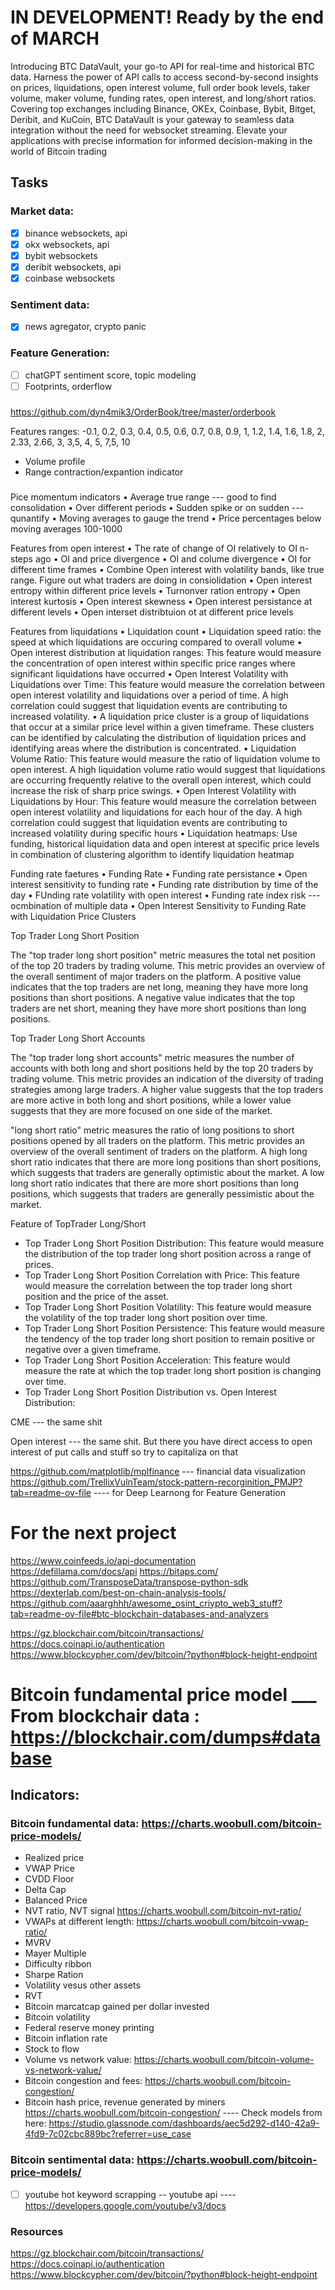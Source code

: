 # IN DEVELOPMENT! Ready by the end of MARCH
Introducing BTC DataVault, your go-to API for real-time and historical BTC data. Harness the power of API calls to access second-by-second insights on prices, liquidations, open interest volume, full order book levels, taker volume, maker volume, funding rates, open interest, and long/short ratios. Covering top exchanges including Binance, OKEx, Coinbase, Bybit, Bitget, Deribit, and KuCoin, BTC DataVault is your gateway to seamless data integration without the need for websocket streaming. Elevate your applications with precise information for informed decision-making in the world of Bitcoin trading 

## Tasks
### Market data:
- [x] binance websockets, api
- [x] okx websockets, api
- [x] bybit websockets 
- [x] deribit websockets, api 
- [x] coinbase websockets 
### Sentiment data:
- [x] news agregator, crypto panic
### Feature Generation:
- [ ] chatGPT sentiment score, topic modeling
- [ ] Footprints, orderflow

###
https://github.com/dyn4mik3/OrderBook/tree/master/orderbook

Features ranges:
-0.1, 0.2, 0.3, 0.4, 0.5, 0.6, 0.7, 0.8, 0.9, 1, 1.2, 1.4, 1.6, 1.8, 2, 2.33, 2.66, 3, 3,5, 4, 5, 7,5, 10
- Volume profile
- Range contraction/expantion indicator
###


Pice momentum indicators
• Average true range --- good to find consolidation
• Over different periods
• Sudden spike or on sudden --- qunantify
• Moving averages to gauge the trend
• Price percentages below moving averages 100-1000

Features from open interest
• The rate of change of OI relatively to OI n-steps ago
• OI and price divergence
• OI and colume divergence
• OI for different time frames
• Combine Open interest with volatility bands, like true range. Figure out what traders are doing in consiolidation
• Open interest entropy within different price levels
• Turnonver ration entropy
• Open interest kurtosis
• Open interest skewness
• Open interest persistance at different levels
• Open interset distribtuion ot at different price levels

Features from  liquidations
• Liquidation count
• Liquidation speed ratio: the speed at which liquidations are occuring compared to overall volume
• Open interest distribution at liquidation ranges: This feature would measure the concentration of open interest within specific price ranges where significant liquidations have occurred
• Open Interest Volatility with Liquidations over Time: This feature would measure the correlation between open interest volatility and liquidations over a period of time. A high correlation could suggest that liquidation events are contributing to increased volatility.
• A liquidation price cluster is a group of liquidations that occur at a similar price level within a given timeframe. These clusters can be identified by calculating the distribution of liquidation prices and identifying areas where the distribution is concentrated.
• Liquidation Volume Ratio: This feature would measure the ratio of liquidation volume to open interest. A high liquidation volume ratio would suggest that liquidations are occurring frequently relative to the overall open interest, which could increase the risk of sharp price swings.
• Open Interest Volatility with Liquidations by Hour: This feature would measure the correlation between open interest volatility and liquidations for each hour of the day. A high correlation could suggest that liquidation events are contributing to increased volatility during specific hours
• Liquidation heatmaps: Use funding, historical liquidation data and open interest at specific price levels in combination of clustering algorithm to identify liquidation heatmap

Funding rate faetures
• Funding Rate
• Funding rate persistance
• Open interest sensitivity to funding rate
• Funding rate distribution by time of the day
• FUnding rate volatility with open interest
• Funding rate index risk --- ocmbination of multiple data
• Open Interest Sensitivity to Funding Rate with Liquidation Price Clusters

Top Trader Long Short Position

The "top trader long short position" metric measures the total net position of the top 20 traders by trading volume. This metric provides an overview of the overall sentiment of major traders on the platform. A positive value indicates that the top traders are net long, meaning they have more long positions than short positions. A negative value indicates that the top traders are net short, meaning they have more short positions than long positions.

Top Trader Long Short Accounts

The "top trader long short accounts" metric measures the number of accounts with both long and short positions held by the top 20 traders by trading volume. This metric provides an indication of the diversity of trading strategies among large traders. A higher value suggests that the top traders are more active in both long and short positions, while a lower value suggests that they are more focused on one side of the market.

 "long short ratio" metric measures the ratio of long positions to short positions opened by all traders on the platform. This metric provides an overview of the overall sentiment of traders on the platform. A high long short ratio indicates that there are more long positions than short positions, which suggests that traders are generally optimistic about the market. A low long short ratio indicates that there are more short positions than long positions, which suggests that traders are generally pessimistic about the market.


Feature of TopTrader Long/Short
* Top Trader Long Short Position Distribution: This feature would measure the distribution of the top trader long short position across a range of prices.
* Top Trader Long Short Position Correlation with Price: This feature would measure the correlation between the top trader long short position and the price of the asset. 
* Top Trader Long Short Position Volatility: This feature would measure the volatility of the top trader long short position over time.
* Top Trader Long Short Position Persistence: This feature would measure the tendency of the top trader long short position to remain positive or negative over a given timeframe.
* Top Trader Long Short Position Acceleration: This feature would measure the rate at which the top trader long short position is changing over time.
* Top Trader Long Short Position Distribution vs. Open Interest Distribution:

CME --- the same shit

Open interest --- the same shit. But there you have direct access to open interest of put calls and stuff so try to capitaliza on that


https://github.com/matplotlib/mplfinance --- financial data visualization
https://github.com/TrellixVulnTeam/stock-pattern-recorginition_PMJP?tab=readme-ov-file  ---- for Deep Learnong for Feature Generation


# For the next project
https://www.coinfeeds.io/api-documentation   
https://defillama.com/docs/api
https://bitaps.com/
https://github.com/TransposeData/transpose-python-sdk
https://dexterlab.com/best-on-chain-analysis-tools/
https://github.com/aaarghhh/awesome_osint_criypto_web3_stuff?tab=readme-ov-file#btc-blockchain-databases-and-analyzers

https://gz.blockchair.com/bitcoin/transactions/
https://docs.coinapi.io/authentication
https://www.blockcypher.com/dev/bitcoin/?python#block-height-endpoint

# Bitcoin fundamental price model ___ From blockchair data : https://blockchair.com/dumps#database
## Indicators:
### Bitcoin fundamental data: https://charts.woobull.com/bitcoin-price-models/
- Realized price
- VWAP Price
- CVDD Floor
- Delta Cap
- Balanced Price
- NVT ratio, NVT signal  https://charts.woobull.com/bitcoin-nvt-ratio/
- VWAPs at different length: https://charts.woobull.com/bitcoin-vwap-ratio/
- MVRV
- Mayer Multiple
- Difficulty ribbon
- Sharpe Ration
- Volatility vesus other assets
- RVT
- Bitcoin marcatcap gained per dollar invested
- Bitcoin volatility
- Federal reserve money printing
- Bitcoin inflation rate
- Stock to flow
- Volume vs network value: https://charts.woobull.com/bitcoin-volume-vs-network-value/
- Bitcoin congestion and fees:  https://charts.woobull.com/bitcoin-congestion/
- Bitcoin hash price, revenue generated by miners https://charts.woobull.com/bitcoin-congestion/
---- Check models from here: https://studio.glassnode.com/dashboards/aec5d292-d140-42a9-4fd9-7c02cbc889bc?referrer=use_case

### Bitcoin sentimental data: https://charts.woobull.com/bitcoin-price-models/
- [ ] youtube hot keyword scrapping -- youtube api   ---- https://developers.google.com/youtube/v3/docs

### Resources
https://gz.blockchair.com/bitcoin/transactions/
https://docs.coinapi.io/authentication
https://www.blockcypher.com/dev/bitcoin/?python#block-height-endpoint
